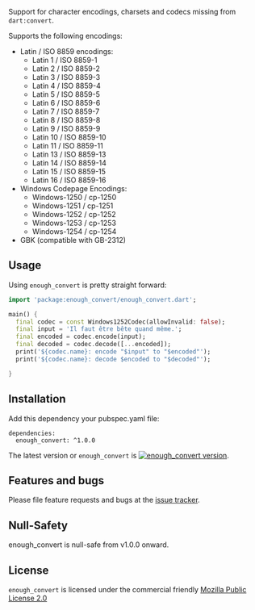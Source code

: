 Support for character encodings, charsets and codecs missing from `dart:convert`.

Supports the following encodings:
* Latin / ISO 8859 encodings:
  * Latin 1 / ISO 8859-1
  * Latin 2 / ISO 8859-2
  * Latin 3 / ISO 8859-3
  * Latin 4 / ISO 8859-4
  * Latin 5 / ISO 8859-5
  * Latin 6 / ISO 8859-6
  * Latin 7 / ISO 8859-7
  * Latin 8 / ISO 8859-8
  * Latin 9 / ISO 8859-9
  * Latin 10 / ISO 8859-10
  * Latin 11 / ISO 8859-11
  * Latin 13 / ISO 8859-13
  * Latin 14 / ISO 8859-14
  * Latin 15 / ISO 8859-15
  * Latin 16 / ISO 8859-16
* Windows Codepage Encodings:
  * Windows-1250 / cp-1250
  * Windows-1251 / cp-1251
  * Windows-1252 / cp-1252
  * Windows-1253 / cp-1253
  * Windows-1254 / cp-1254
* GBK (compatible with GB-2312)


## Usage

Using `enough_convert` is pretty straight forward:

```dart
import 'package:enough_convert/enough_convert.dart';

main() {
  final codec = const Windows1252Codec(allowInvalid: false);
  final input = 'Il faut être bête quand même.';
  final encoded = codec.encode(input);
  final decoded = codec.decode([...encoded]);
  print('${codec.name}: encode "$input" to "$encoded"');
  print('${codec.name}: decode $encoded to "$decoded"');

}
```

## Installation
Add this dependency your pubspec.yaml file:

```
dependencies:
  enough_convert: ^1.0.0
```
The latest version or `enough_convert` is [![enough_convert version](https://img.shields.io/pub/v/enough_convert.svg)](https://pub.dartlang.org/packages/enough_convert).


## Features and bugs

Please file feature requests and bugs at the [issue tracker][tracker].

[tracker]: https://github.com/Enough-Software/enough_convert/issues

## Null-Safety
enough_convert is null-safe from v1.0.0 onward.

## License
`enough_convert` is licensed under the commercial friendly [Mozilla Public License 2.0](LICENSE)

